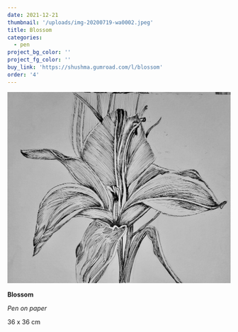 ```yaml
---
date: 2021-12-21
thumbnail: '/uploads/img-20200719-wa0002.jpeg'
title: Blossom
categories:
  - pen
project_bg_color: ''
project_fg_color: ''
buy_link: 'https://shushma.gumroad.com/l/blossom'
order: '4'
---
```


![](/uploads/img-20200719-wa0002.jpeg)

**Blossom**

_Pen on paper_

36 x 36 cm
